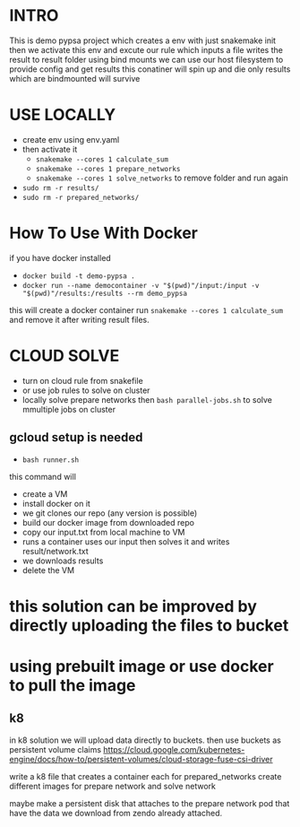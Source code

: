 
# INTRO

This is demo pypsa project which creates a env with just snakemake init
then we activate this env and excute our rule which inputs a file
writes the result to result folder
using bind mounts we can use our host filesystem to provide config and get results 
this conatiner will spin up and die only results which are bindmounted will survive 

# USE LOCALLY
 - create env using env.yaml
 - then activate it
   - `snakemake --cores 1 calculate_sum`
   - `snakemake --cores 1 prepare_networks`
   - `snakemake --cores 1 solve_networks`
 to remove folder and run again
 - `sudo rm -r results/`
 - `sudo rm -r prepared_networks/`

# How To Use With Docker

if you have docker installed

- `docker build -t demo-pypsa .`
- `docker run --name democontainer -v "$(pwd)"/input:/input -v "$(pwd)"/results:/results --rm demo_pypsa`

this will create a docker container run `snakemake --cores 1 calculate_sum`  and remove it after writing result files.

# CLOUD SOLVE

- turn on cloud rule from snakefile
- or use job rules to solve on cluster
- locally solve prepare networks then `bash parallel-jobs.sh`
to solve mmultiple jobs on cluster

## gcloud setup is needed

- `bash runner.sh`

this command will
 - create a VM
 - install docker on it
 - we git clones our repo (any version is possible)
 - build our docker image from downloaded repo
 - copy our input.txt from local machine to VM
 - runs a container uses our input then solves it and writes result/network.txt
 - we downloads results
 - delete the VM 

# this solution can be improved by directly uploading the files to bucket
# using prebuilt image or use docker to pull the image 

## k8

in k8 solution we will upload data directly to buckets.
then use buckets as persistent volume claims
https://cloud.google.com/kubernetes-engine/docs/how-to/persistent-volumes/cloud-storage-fuse-csi-driver

write a k8 file that creates a container each for prepared_networks
create different images for prepare network and solve network

maybe make a persistent disk that attaches to the prepare network pod that have the data we download from zendo already attached.
